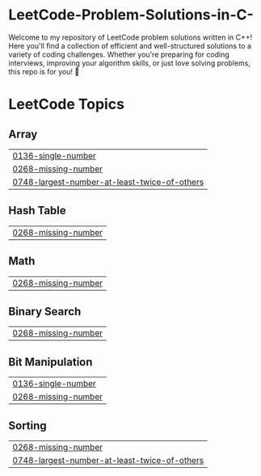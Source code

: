 # LeetCode-Problem-Solutions-in-C-
Welcome to my repository of LeetCode problem solutions written in C++! Here you'll find a collection of efficient and well-structured solutions to a variety of coding challenges. Whether you're preparing for coding interviews, improving your algorithm skills, or just love solving problems, this repo is for you! 🌟

<!---LeetCode Topics Start-->
# LeetCode Topics
## Array
|  |
| ------- |
| [0136-single-number](https://github.com/Amanwaikar13/LeetCode-Solutions/tree/master/0136-single-number) |
| [0268-missing-number](https://github.com/Amanwaikar13/LeetCode-Solutions/tree/master/0268-missing-number) |
| [0748-largest-number-at-least-twice-of-others](https://github.com/Amanwaikar13/LeetCode-Solutions/tree/master/0748-largest-number-at-least-twice-of-others) |
## Hash Table
|  |
| ------- |
| [0268-missing-number](https://github.com/Amanwaikar13/LeetCode-Solutions/tree/master/0268-missing-number) |
## Math
|  |
| ------- |
| [0268-missing-number](https://github.com/Amanwaikar13/LeetCode-Solutions/tree/master/0268-missing-number) |
## Binary Search
|  |
| ------- |
| [0268-missing-number](https://github.com/Amanwaikar13/LeetCode-Solutions/tree/master/0268-missing-number) |
## Bit Manipulation
|  |
| ------- |
| [0136-single-number](https://github.com/Amanwaikar13/LeetCode-Solutions/tree/master/0136-single-number) |
| [0268-missing-number](https://github.com/Amanwaikar13/LeetCode-Solutions/tree/master/0268-missing-number) |
## Sorting
|  |
| ------- |
| [0268-missing-number](https://github.com/Amanwaikar13/LeetCode-Solutions/tree/master/0268-missing-number) |
| [0748-largest-number-at-least-twice-of-others](https://github.com/Amanwaikar13/LeetCode-Solutions/tree/master/0748-largest-number-at-least-twice-of-others) |
<!---LeetCode Topics End-->